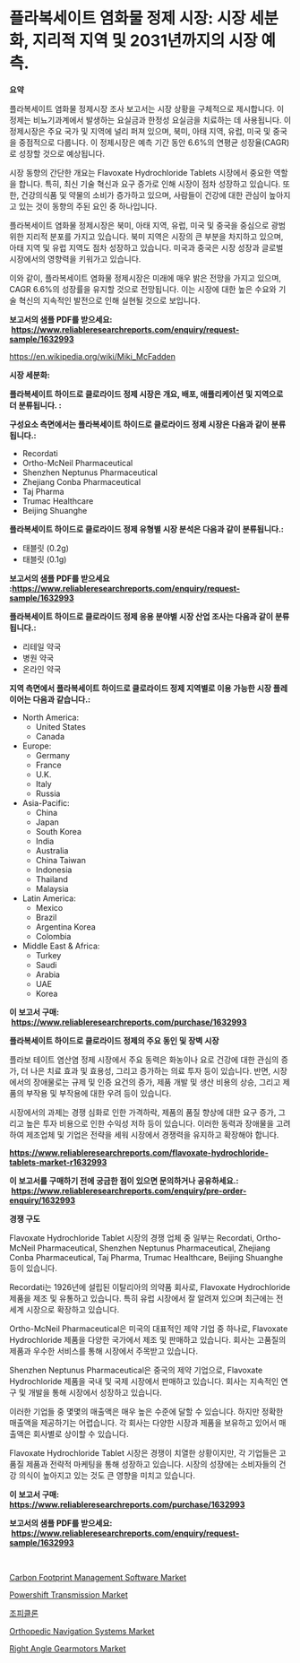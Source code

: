 <p><h1>플라복세이트 염화물 정제 시장: 시장 세분화, 지리적 지역 및 2031년까지의 시장 예측.</h1></p><p><strong>요약</strong></p>
<p><p>플라복세이트 염화물 정제시장 조사 보고서는 시장 상황을 구체적으로 제시합니다. 이 정제는 비뇨기과계에서 발생하는 요실금과 한정성 요실금을 치료하는 데 사용됩니다. 이 정제시장은 주요 국가 및 지역에 널리 퍼져 있으며, 북미, 아태 지역, 유럽, 미국 및 중국을 중점적으로 다룹니다. 이 정제시장은 예측 기간 동안 6.6%의 연평균 성장율(CAGR)로 성장할 것으로 예상됩니다.</p><p>시장 동향의 간단한 개요는 Flavoxate Hydrochloride Tablets 시장에서 중요한 역할을 합니다. 특히, 최신 기술 혁신과 요구 증가로 인해 시장이 점차 성장하고 있습니다. 또한, 건강의식품 및 약물의 소비가 증가하고 있으며, 사람들이 건강에 대한 관심이 높아지고 있는 것이 동향의 주된 요인 중 하나입니다.</p><p>플라복세이트 염화물 정제시장은 북미, 아태 지역, 유럽, 미국 및 중국을 중심으로 광범위한 지리적 분포를 가지고 있습니다. 북미 지역은 시장의 큰 부분을 차지하고 있으며, 아태 지역 및 유럽 지역도 점차 성장하고 있습니다. 미국과 중국은 시장 성장과 글로벌 시장에서의 영향력을 키워가고 있습니다.</p><p>이와 같이, 플라복세이트 염화물 정제시장은 미래에 매우 밝은 전망을 가지고 있으며, CAGR 6.6%의 성장률을 유지할 것으로 전망됩니다. 이는 시장에 대한 높은 수요와 기술 혁신의 지속적인 발전으로 인해 실현될 것으로 보입니다.</p></p>
<p><strong>보고서의 샘플 PDF를 받으세요: &nbsp;<a href="https://www.reliableresearchreports.com/enquiry/request-sample/1632993">https://www.reliableresearchreports.com/enquiry/request-sample/1632993</a></strong></p>
<p><a href="https://en.wikipedia.org/wiki/Miki_McFadden">https://en.wikipedia.org/wiki/Miki_McFadden</a></p>
<p><strong>시장 세분화:</strong></p>
<p><strong> 플라복세이트 하이드로 클로라이드 정제 시장은 개요, 배포, 애플리케이션 및 지역으로 더 분류됩니다. :</strong></p>
<p><strong>구성요소 측면에서는 플라복세이트 하이드로 클로라이드 정제 시장은 다음과 같이 분류됩니다.:</strong></p>
<p><ul><li>Recordati</li><li>Ortho-McNeil Pharmaceutical</li><li>Shenzhen Neptunus Pharmaceutical</li><li>Zhejiang Conba Pharmaceutical</li><li>Taj Pharma</li><li>Trumac Healthcare</li><li>Beijing Shuanghe</li></ul></p>
<p><strong> 플라복세이트 하이드로 클로라이드 정제 유형별 시장 분석은 다음과 같이 분류됩니다.:</strong></p>
<p><ul><li>태블릿 (0.2g)</li><li>태블릿 (0.1g)</li></ul></p>
<p><strong>보고서의 샘플 PDF를 받으세요 :<a href="https://www.reliableresearchreports.com/enquiry/request-sample/1632993">https://www.reliableresearchreports.com/enquiry/request-sample/1632993</a></strong></p>
<p><strong> 플라복세이트 하이드로 클로라이드 정제 응용 분야별 시장 산업 조사는 다음과 같이 분류됩니다.:</strong></p>
<p><ul><li>리테일 약국</li><li>병원 약국</li><li>온라인 약국</li></ul></p>
<p><strong>지역 측면에서 플라복세이트 하이드로 클로라이드 정제 지역별로 이용 가능한 시장 플레이어는 다음과 같습니다.:</strong></p>
<p><ul>
    <li>
        North America:
        <ul>
            <li>United States</li>
            <li>Canada</li>
        </ul>
    </li>
    <li>
        Europe:
        <ul>
            <li>Germany</li>
            <li>France</li>
            <li>U.K.</li>
            <li>Italy</li>
            <li>Russia</li>
        </ul>
    </li>
    <li>
        Asia-Pacific:
        <ul>
            <li>China</li>
            <li>Japan</li>
            <li>South Korea</li>
            <li>India</li>
            <li>Australia</li>
            <li>China Taiwan</li>
            <li>Indonesia</li>
            <li>Thailand</li>
            <li>Malaysia</li>
        </ul>
    </li>
    <li>
        Latin America:
        <ul>
            <li>Mexico</li>
            <li>Brazil</li>
            <li>Argentina Korea</li>
            <li>Colombia</li>
        </ul>
    </li>
    <li>
        Middle East & Africa:
        <ul>
            <li>Turkey</li>
            <li>Saudi</li>
            <li>Arabia</li>
            <li>UAE</li>
            <li>Korea</li>
        </ul>
    </li>
    </ul></p>
<p><strong>이 보고서 구매: &nbsp;<a href="https://www.reliableresearchreports.com/purchase/1632993">https://www.reliableresearchreports.com/purchase/1632993</a></strong></p>
<p><strong>플라복세이트 하이드로 클로라이드 정제의 주요 동인 및 장벽 시장</strong></p>
<p><p>플라보 테이트 염산염 정제 시장에서 주요 동력은 화농이나 요로 건강에 대한 관심의 증가, 더 나은 치료 효과 및 효용성, 그리고 증가하는 의료 투자 등이 있습니다. 반면, 시장에서의 장애물로는 규제 및 인증 요건의 증가, 제품 개발 및 생산 비용의 상승, 그리고 제품의 부작용 및 부작용에 대한 우려 등이 있습니다.</p><p>시장에서의 과제는 경쟁 심화로 인한 가격하락, 제품의 품질 향상에 대한 요구 증가, 그리고 높은 투자 비용으로 인한 수익성 저하 등이 있습니다. 이러한 동력과 장애물을 고려하여 제조업체 및 기업은 전략을 세워 시장에서 경쟁력을 유지하고 확장해야 합니다.</p></p>
<p><strong><a href="https://www.reliableresearchreports.com/flavoxate-hydrochloride-tablets-market-r1632993">https://www.reliableresearchreports.com/flavoxate-hydrochloride-tablets-market-r1632993</a></strong></p>
<p><strong>이 보고서를 구매하기 전에 궁금한 점이 있으면 문의하거나 공유하세요.: &nbsp;<a href="https://www.reliableresearchreports.com/enquiry/pre-order-enquiry/1632993">https://www.reliableresearchreports.com/enquiry/pre-order-enquiry/1632993</a></strong></p>
<p><strong>경쟁 구도</strong></p>
<p><p>Flavoxate Hydrochloride Tablet 시장의 경쟁 업체 중 일부는 Recordati, Ortho-McNeil Pharmaceutical, Shenzhen Neptunus Pharmaceutical, Zhejiang Conba Pharmaceutical, Taj Pharma, Trumac Healthcare, Beijing Shuanghe 등이 있습니다.</p><p>Recordati는 1926년에 설립된 이탈리아의 의약품 회사로, Flavoxate Hydrochloride 제품을 제조 및 유통하고 있습니다. 특히 유럽 시장에서 잘 알려져 있으며 최근에는 전 세계 시장으로 확장하고 있습니다.</p><p>Ortho-McNeil Pharmaceutical은 미국의 대표적인 제약 기업 중 하나로, Flavoxate Hydrochloride 제품을 다양한 국가에서 제조 및 판매하고 있습니다. 회사는 고품질의 제품과 우수한 서비스를 통해 시장에서 주목받고 있습니다.</p><p>Shenzhen Neptunus Pharmaceutical은 중국의 제약 기업으로, Flavoxate Hydrochloride 제품을 국내 및 국제 시장에서 판매하고 있습니다. 회사는 지속적인 연구 및 개발을 통해 시장에서 성장하고 있습니다.</p><p>이러한 기업들 중 몇몇의 매출액은 매우 높은 수준에 달할 수 있습니다. 하지만 정확한 매출액을 제공하기는 어렵습니다. 각 회사는 다양한 시장과 제품을 보유하고 있어서 매출액은 회사별로 상이할 수 있습니다.</p><p>Flavoxate Hydrochloride Tablet 시장은 경쟁이 치열한 상황이지만, 각 기업들은 고품질 제품과 전략적 마케팅을 통해 성장하고 있습니다. 시장의 성장에는 소비자들의 건강 의식이 높아지고 있는 것도 큰 영향을 미치고 있습니다.</p></p>
<p><strong>이 보고서 구매: &nbsp; <a href="https://www.reliableresearchreports.com/purchase/1632993">https://www.reliableresearchreports.com/purchase/1632993</a></strong></p>
<p><strong>보고서의 샘플 PDF를 받으세요: &nbsp;<a href="https://www.reliableresearchreports.com/enquiry/request-sample/1632993">https://www.reliableresearchreports.com/enquiry/request-sample/1632993</a></strong><strong></strong></p>
<p>&nbsp;</p>
<p><p><a href="https://www.linkedin.com/pulse/global-carbon-footprint-management-software-market-status-nil5e">Carbon Footprint Management Software Market</a></p><p><a href="https://issuu.com/reportprime-2/docs/powershift-transmission-market-size-2030.pptx">Powershift Transmission Market</a></p><p><a href="https://github.com/sougarounis/Market-Research-Report-List-5/blob/main/922529258081.md">조피클론</a></p><p><a href="https://www.linkedin.com/pulse/comprehensive-analysis-global-orthopedic-navigation-systems-market-lh77f">Orthopedic Navigation Systems Market</a></p><p><a href="https://issuu.com/reportprime-2/docs/right-angle-gearmotors-market-size-2030.pptx">Right Angle Gearmotors Market</a></p></p>